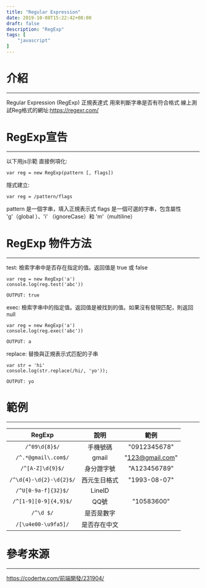 ```yaml
---
title: "Regular Expression"
date: 2019-10-08T15:22:42+08:00
draft: false
description: "RegExp"
tags: [
    "javascript"
]
---
```

# 介紹
----
Regular Expression (RegExp) 正規表達式
用來判斷字串是否有符合格式
線上測試Reg格式的網址:https://regexr.com/


# RegExp宣告
----
以下用js示範
直接例項化:

	var reg = new RegExp(pattern [, flags])

隱式建立:

 	var reg = /pattern/flags

pattern 是一個字串，填入正規表示式
flags 是一個可選的字串，包含屬性 'g'（global ）、'i' （ignoreCase）和 'm'（multiline）


# RegExp 物件方法
----
test:
  檢索字串中是否存在指定的值。返回值是 true 或 false

	var reg = new RegExp('a')
	console.log(reg.test('abc'))

	OUTPUT: true

exec:
  檢索字串中的指定值。返回值是被找到的值。如果沒有發現匹配，則返回 null

	var reg = new RegExp('a')
	console.log(reg.exec('abc'))

	OUTPUT: a

replace:
  替換與正規表示式匹配的子串

	var str = 'hi'
	console.log(str.replace(/hi/, 'yo'));
	
	OUTPUT: yo


# 範例
----
RegExp|說明|範例
:-:|:-:|:-:
`/^09\d{8}$/`|手機號碼|"0912345678"
`/^.*@gmail\.com$/`|gmail|"123@gmail.com"
`/^[A-Z]\d{9}$/`|身分證字號|"A123456789"
`/^\d{4}-\d{2}-\d{2}$/`|西元生日格式|"1993-08-07"
`/^U[0-9a-f]{32}$/`|LineID|
`/^[1-9][0-9]{4,9}$/`|QQ號|"10583600"
`/^\d $/`|是否是數字|
`/[\u4e00-\u9fa5]/`|是否存在中文|



# 參考來源
----
https://codertw.com/前端開發/231904/
